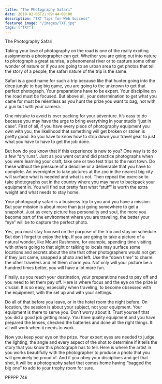 ```yaml
---
title: "The Photography Safari"
date: 2019-02-05T21:09:44-08:00
description: "TXT Tips for Web Success"
featured_image: "/images/TXT.jpg"
tags: ["TXT"]
---
```


The Photography Safari

Taking your love of photography on the road is one of the really exciting assignments a photographer can get.  Whether you are going out into nature to photograph a great sunrise, a phenomenal river or to capture some other wonder of nature or if you are going to an urban area to get photos that tell the story of a people, the safari nature of the trip is the same.

Safari is a good name for such a trip because like that hunter going into the deep jungle to bag big game, you are going to the unknown to get that perfect photograph.  Your preparations have to be expert.  Your discipline on the road must be focused.  But above all, your determination to get what you came for must be relentless as you hunt the prize you want to bag, not with a gun but with your camera.

One mistake to avoid is over packing for your adventure.  It’s easy to do because you may have the urge to bring everything in your studio “just in case”.  First of all, if you have every piece of photography equipment you own with you, the likelihood that something will get broken or stolen is pretty good.  So you have to know how to strip down your travel gear to just what you have to have to get the job done.

But how do you know that if this experience is new to you?  One way is to do a few “dry runs”.  Just as you went out and did practice photographs when you were learning your craft, take one or two test trips to the next town.  Do these without the pressure of a deadline or a deliverable that you have to complete.  An overnighter to take pictures at the zoo in the nearest big city will surface what is needed and what is not.  Then repeat the exercise to take photographs out in the country where you may have to backpack your equipment in.  You will find out pretty fast what “stuff” is worth the extra weight and what needs to stay home.

Your photography safari is a business trip to you and you have a mission.  But your mission is about more than just going somewhere to get a snapshot.  Just as every picture has personality and soul, the more you become part of the environment where you are traveling, the better your “eye” will be to capture the perfect photo.

Yes, you must stay focused on the purpose of the trip and stay on schedule.  But don’t forget to enjoy the trip.  If you are going to take a picture of a natural wonder, like Mount Rushmore, for example, spending time visiting with others going to that sight or talking to locals may surface some locations and secrets about the site that other photographers would not get if they just came, snapped a photo and left.  Use the “down time” to charm the other travelers and let them charm you.  Not only will your picture be a hundred times better, you will have a lot more fun.

Finally, as you reach your destination, your preparations need to pay off and you need to let them pay off.  Here is where focus and the eye on the prize is crucial.  It is so easy, especially when traveling, to become obsessed with the equipment, with the set up and with your settings.  

Do all of that before you leave, or in the hotel room the night before.  On location, the session is about your subject, not your equipment.  Your equipment is there to serve you.  Don’t worry about it.  Trust yourself that you did a good job getting ready.  You have quality equipment and you have prepared the lenses, checked the batteries and done all the right things.  It all will work when it needs to work.  

Now you keep your eye on the prize.  Your expert eyes are needed to judge the lighting, the angle and every aspect of the shot to determine if it tells the story that you know this photograph has to tell.  Here is where the artist in you works beautifully with the photographer to produce a photo that you will genuinely be proud of.  And if you obey your disciplines and get that shot, it will be a photography safari that comes home having “bagged the big one” to add to your trophy room for sure.

PPPPP 746

